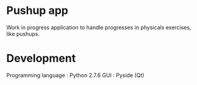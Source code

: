 # Pushup app
Work in progress application to handle progresses in physicals exercises, like pushups. 

# Development
Programming language : Python 2.7.6
GUI : Pyside (Qt)

